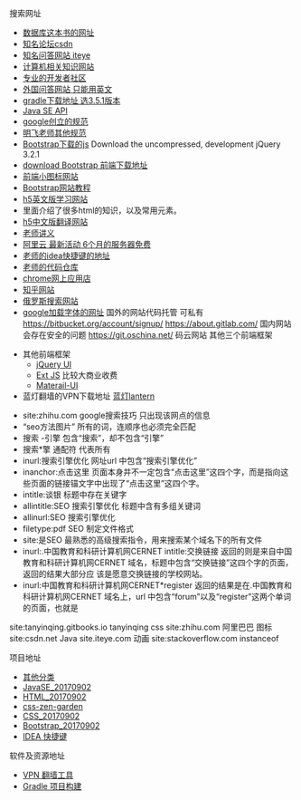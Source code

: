 
搜索网址
* [数据库这本书的网址](http://forta.com/books/0672336073/)
* [知名论坛csdn](http://bbs.csdn.net/home)
* [知名问答网站 iteye](http://www.iteye.com/forums)
* [计算机相关知识网站](https://www.v2ex.com/)
* [专业的开发者社区](https://segmentfault.com/)
* [外国问答网站 只能用英文](https://stackoverflow.com/)
* [gradle下载地址 选3.5.1版本](https://gradle.org/releases/)
* [Java SE API](http://docs.oracle.com/javase/7/docs/api/)
* [google创立的规范](https://github.com/google)
* [明飞老师其他规范](https://thu.github.io/misc/)
* [Bootstrap下载的js](https://jquery.com/download/) 
Download the uncompressed, development jQuery 3.2.1
* [download Bootstrap 前端下载地址](http://getbootstrap.com/getting-started/#download)
* [前端小图标网站](iconfont.cn)
* [Bootstrap网站教程](http://www.w3schools.com/bootstrap/default.asp)
* [h5英文版学习网站](https://www.w3schools.com/html/default.asp)
* 里面介绍了很多html的知识，以及常用元素。
* [h5中文版翻译网站](http://w3school.com.cn/)
* [老师讲义](https://mingfei.gitbooks.io/java-big-data-engineer-training/content/)
* [阿里云 最新活动 6个月的服务器免费](https://www.aliyun.com/)
* [老师的idea快捷键的地址](https://thu.github.io/IDEA/)
* [老师的代码仓库](https://github.com/thu)
* [chrome网上应用店](https://chrome.google.com/webstore/category/extensions?hl=zh-CN)
* [知乎网站](https://www.zhihu.com/)
* [俄罗斯搜索网站](https://yandex.com/)
* [google加载字体的网址](https://fonts.google.com/)
国外的网站代码托管 可私有
https://bitbucket.org/account/signup/
https://about.gitlab.com/
国内网站 会存在安全的问题
https://git.oschina.net/  码云网站
其他三个前端框架
- 其他前端框架
  - [jQuery UI](https://jqueryui.com/) 
  - [Ext JS](https://www.sencha.com/products/extjs/#overview) 比较大商业收费
  - [Materail-UI](http://www.material-ui.com/)
- 蓝灯翻墙的VPN下载地址  [蓝灯lantern](https://github.com/getlantern/lantern)

* site:zhihu.com google搜索技巧 只出现该网点的信息
*  “seo方法图片” 所有的词，连顺序也必须完全匹配
* 搜索 -引擎 包含“搜索”，却不包含“引擎”
* 搜索*擎   通配符 代表所有
* inurl:搜索引擎优化  网址url 中包含“搜索引擎优化”
* inanchor:点击这里 页面本身并不一定包含“点击这里”这四个字，而是指向这些页面的链接锚文字中出现了“点击这里”这四个字。
* intitle:谈银  标题中存在关键字
* allintitle:SEO 搜索引擎优化 标题中含有多组关键词
* allinurl:SEO 搜索引擎优化
* filetype:pdf SEO 制定文件格式
* site:是SEO 最熟悉的高级搜索指令，用来搜索某个域名下的所有文件
* inurl:.中国教育和科研计算机网CERNET intitle:交换链接
返回的则是来自中国教育和科研计算机网CERNET 域名，标题中包含“交换链接”这四个字的页面，返回的结果大部分应
该是愿意交换链接的学校网站。
* inurl:中国教育和科研计算机网CERNET*register
返回的结果是在.中国教育和科研计算机网CERNET 域名上，url 中包含“forum”以及“register”这两个单词的页面，也就是

site:tanyinqing.gitbooks.io tanyinqing css
site:zhihu.com 阿里巴巴 图标
site:csdn.net Java
site.iteye.com 动画
site:stackoverflow.com instanceof

项目地址
* [其他分类](https://github.com/tanyinqing/misc)
* [JavaSE_20170902](https://github.com/tanyinqing/JavaSE_20170902)
* [HTML_20170902](https://github.com/tanyinqing/HTML_20170902)
* [css-zen-garden](https://github.com/tanyinqing/css-zen-garden)
* [CSS_20170902](https://github.com/tanyinqing/CSS_20170902)
* [Bootstrap_20170902](https://github.com/tanyinqing/Bootstrap_20170902)
* [IDEA 快捷键](https://github.com/tanyinqing/IDEA)


软件及资源地址
* [VPN 翻墙工具](https://pan.baidu.com/disk/home?errno=0&errmsg=Auth%20Login%20Sucess&&bduss=&ssnerror=0&#list/vmode=list&path=%2F%E5%8E%8B%E7%BC%A9%E6%96%87%E4%BB%B6%E5%A4%B9%2F%E6%9D%8E%E6%98%8E%E9%A3%9EJavaEE%E5%AD%A6%E4%B9%A0%2F%E8%BD%AF%E4%BB%B6%E5%9C%B0%E5%9D%80)
* [Gradle 项目构建]()

